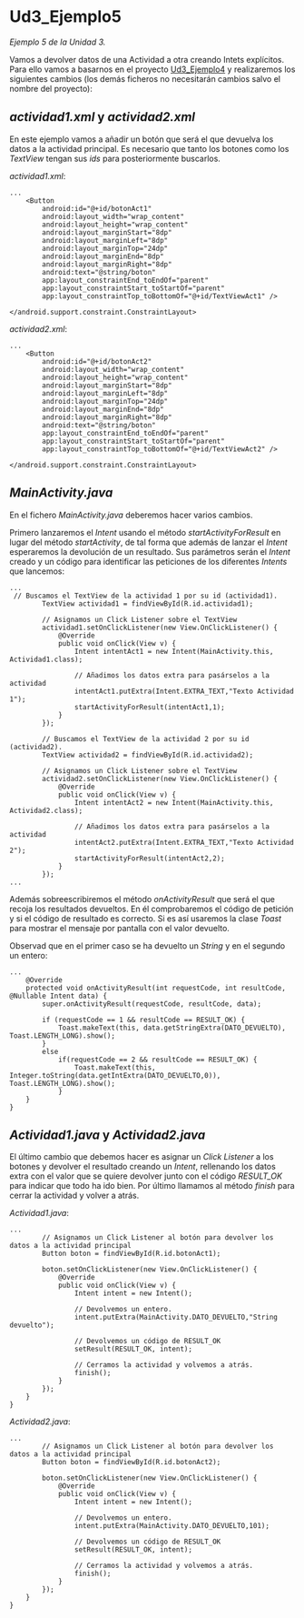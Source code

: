 # Ud3_Ejemplo5
_Ejemplo 5 de la Unidad 3._

Vamos a devolver datos de una Actividad a otra creando Intets explícitos. 
Para ello vamos a basarnos en el proyecto [Ud3_Ejemplo4](https://github.com/Fpcarlosc/Ud3_Ejemplo4) y realizaremos los siguientes cambios (los demás ficheros no necesitarán cambios salvo el nombre del proyecto):

## _actividad1.xml_ y _actividad2.xml_

En este ejemplo vamos a añadir un botón que será el que devuelva los datos a la actividad principal.
Es necesario que tanto los botones como los _TextView_ tengan sus _ids_ para posteriormente buscarlos.

_actividad1.xml_:

```
...
    <Button
        android:id="@+id/botonAct1"
        android:layout_width="wrap_content"
        android:layout_height="wrap_content"
        android:layout_marginStart="8dp"
        android:layout_marginLeft="8dp"
        android:layout_marginTop="24dp"
        android:layout_marginEnd="8dp"
        android:layout_marginRight="8dp"
        android:text="@string/boton"
        app:layout_constraintEnd_toEndOf="parent"
        app:layout_constraintStart_toStartOf="parent"
        app:layout_constraintTop_toBottomOf="@+id/TextViewAct1" />

</android.support.constraint.ConstraintLayout>
```

_actividad2.xml_:

```
...
    <Button
        android:id="@+id/botonAct2"
        android:layout_width="wrap_content"
        android:layout_height="wrap_content"
        android:layout_marginStart="8dp"
        android:layout_marginLeft="8dp"
        android:layout_marginTop="24dp"
        android:layout_marginEnd="8dp"
        android:layout_marginRight="8dp"
        android:text="@string/boton"
        app:layout_constraintEnd_toEndOf="parent"
        app:layout_constraintStart_toStartOf="parent"
        app:layout_constraintTop_toBottomOf="@+id/TextViewAct2" />

</android.support.constraint.ConstraintLayout>
```

## _MainActivity.java_
En el fichero _MainActivity.java_ deberemos hacer varios cambios.

Primero lanzaremos el _Intent_ usando el método _startActivityForResult_ en lugar del método _startActivity_, de tal forma que además de lanzar
el _Intent_ esperaremos la devolución de un resultado. Sus parámetros serán el _Intent_ creado y un código para identificar las peticiones de 
los diferentes _Intents_ que lancemos:

```
...
 // Buscamos el TextView de la actividad 1 por su id (actividad1).
        TextView actividad1 = findViewById(R.id.actividad1);

        // Asignamos un Click Listener sobre el TextView
        actividad1.setOnClickListener(new View.OnClickListener() {
            @Override
            public void onClick(View v) {
                Intent intentAct1 = new Intent(MainActivity.this, Actividad1.class);

                // Añadimos los datos extra para pasárselos a la actividad
                intentAct1.putExtra(Intent.EXTRA_TEXT,"Texto Actividad 1");
                startActivityForResult(intentAct1,1);
            }
        });

        // Buscamos el TextView de la actividad 2 por su id (actividad2).
        TextView actividad2 = findViewById(R.id.actividad2);

        // Asignamos un Click Listener sobre el TextView
        actividad2.setOnClickListener(new View.OnClickListener() {
            @Override
            public void onClick(View v) {
                Intent intentAct2 = new Intent(MainActivity.this, Actividad2.class);

                // Añadimos los datos extra para pasárselos a la actividad
                intentAct2.putExtra(Intent.EXTRA_TEXT,"Texto Actividad 2");
                startActivityForResult(intentAct2,2);
            }
        });
...
```

Además sobreescribiremos el método _onActivityResult_ que será el que recoja los resultados devueltos. En él comprobaremos el código de petición
 y si el código de resultado es correcto. Si es así usaremos la clase _Toast_ para mostrar el mensaje por pantalla con el valor devuelto.

Observad que en el primer caso se ha devuelto un _String_ y en el segundo un entero:

```
...
    @Override
    protected void onActivityResult(int requestCode, int resultCode, @Nullable Intent data) {
        super.onActivityResult(requestCode, resultCode, data);

        if (requestCode == 1 && resultCode == RESULT_OK) {
            Toast.makeText(this, data.getStringExtra(DATO_DEVUELTO), Toast.LENGTH_LONG).show();
        }
        else
            if(requestCode == 2 && resultCode == RESULT_OK) {
                Toast.makeText(this, Integer.toString(data.getIntExtra(DATO_DEVUELTO,0)), Toast.LENGTH_LONG).show();
            }
    }
}
```

## _Actividad1.java_ y _Actividad2.java_

El último cambio que debemos hacer es asignar un _Click Listener_ a los botones y devolver el resultado creando un _Intent_, 
rellenando los datos extra con el valor que se quiere devolver junto con el código _RESULT_OK_ para indicar que todo ha ido bien.
Por último llamamos al método _finish_ para cerrar la actividad y volver a atrás.

_Actividad1.java_:
```
...
        // Asignamos un Click Listener al botón para devolver los datos a la actividad principal
        Button boton = findViewById(R.id.botonAct1);

        boton.setOnClickListener(new View.OnClickListener() {
            @Override
            public void onClick(View v) {
                Intent intent = new Intent();

                // Devolvemos un entero.
                intent.putExtra(MainActivity.DATO_DEVUELTO,"String devuelto");

                // Devolvemos un código de RESULT_OK
                setResult(RESULT_OK, intent);

                // Cerramos la actividad y volvemos a atrás.
                finish();
            }
        });
    }
}
```

_Actividad2.java_:
```
...
        // Asignamos un Click Listener al botón para devolver los datos a la actividad principal
        Button boton = findViewById(R.id.botonAct2);

        boton.setOnClickListener(new View.OnClickListener() {
            @Override
            public void onClick(View v) {
                Intent intent = new Intent();

                // Devolvemos un entero.
                intent.putExtra(MainActivity.DATO_DEVUELTO,101);

                // Devolvemos un código de RESULT_OK
                setResult(RESULT_OK, intent);

                // Cerramos la actividad y volvemos a atrás.
                finish();
            }
        });
    }
}
```
